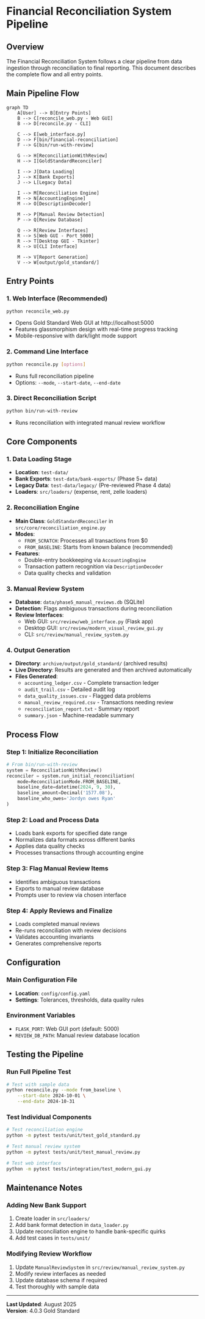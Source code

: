 # Financial Reconciliation System Pipeline

## Overview

The Financial Reconciliation System follows a clear pipeline from data ingestion through reconciliation to final reporting. This document describes the complete flow and all entry points.

## Main Pipeline Flow

```mermaid
graph TD
    A[User] --> B[Entry Points]
    B --> C[reconcile_web.py - Web GUI]
    B --> D[reconcile.py - CLI]
    
    C --> E[web_interface.py]
    D --> F[bin/financial-reconciliation]
    F --> G[bin/run-with-review]
    
    G --> H[ReconciliationWithReview]
    H --> I[GoldStandardReconciler]
    
    I --> J[Data Loading]
    J --> K[Bank Exports]
    J --> L[Legacy Data]
    
    I --> M[Reconciliation Engine]
    M --> N[AccountingEngine]
    M --> O[DescriptionDecoder]
    
    M --> P[Manual Review Detection]
    P --> Q[Review Database]
    
    Q --> R[Review Interfaces]
    R --> S[Web GUI - Port 5000]
    R --> T[Desktop GUI - Tkinter]
    R --> U[CLI Interface]
    
    M --> V[Report Generation]
    V --> W[output/gold_standard/]
```

## Entry Points

### 1. Web Interface (Recommended)
```bash
python reconcile_web.py
```
- Opens Gold Standard Web GUI at http://localhost:5000
- Features glassmorphism design with real-time progress tracking
- Mobile-responsive with dark/light mode support

### 2. Command Line Interface
```bash
python reconcile.py [options]
```
- Runs full reconciliation pipeline
- Options: `--mode`, `--start-date`, `--end-date`

### 3. Direct Reconciliation Script
```bash
python bin/run-with-review
```
- Runs reconciliation with integrated manual review workflow

## Core Components

### 1. Data Loading Stage
- **Location**: `test-data/`
- **Bank Exports**: `test-data/bank-exports/` (Phase 5+ data)
- **Legacy Data**: `test-data/legacy/` (Pre-reviewed Phase 4 data)
- **Loaders**: `src/loaders/` (expense, rent, zelle loaders)

### 2. Reconciliation Engine
- **Main Class**: `GoldStandardReconciler` in `src/core/reconciliation_engine.py`
- **Modes**:
  - `FROM_SCRATCH`: Processes all transactions from $0
  - `FROM_BASELINE`: Starts from known balance (recommended)
- **Features**:
  - Double-entry bookkeeping via `AccountingEngine`
  - Transaction pattern recognition via `DescriptionDecoder`
  - Data quality checks and validation

### 3. Manual Review System
- **Database**: `data/phase5_manual_reviews.db` (SQLite)
- **Detection**: Flags ambiguous transactions during reconciliation
- **Review Interfaces**:
  - Web GUI: `src/review/web_interface.py` (Flask app)
  - Desktop GUI: `src/review/modern_visual_review_gui.py`
  - CLI: `src/review/manual_review_system.py`

### 4. Output Generation
- **Directory**: `archive/output/gold_standard/` (archived results)
- **Live Directory**: Results are generated and then archived automatically
- **Files Generated**:
  - `accounting_ledger.csv` - Complete transaction ledger
  - `audit_trail.csv` - Detailed audit log
  - `data_quality_issues.csv` - Flagged data problems
  - `manual_review_required.csv` - Transactions needing review
  - `reconciliation_report.txt` - Summary report
  - `summary.json` - Machine-readable summary

## Process Flow

### Step 1: Initialize Reconciliation
```python
# From bin/run-with-review
system = ReconciliationWithReview()
reconciler = system.run_initial_reconciliation(
    mode=ReconciliationMode.FROM_BASELINE,
    baseline_date=datetime(2024, 9, 30),
    baseline_amount=Decimal('1577.08'),
    baseline_who_owes='Jordyn owes Ryan'
)
```

### Step 2: Load and Process Data
- Loads bank exports for specified date range
- Normalizes data formats across different banks
- Applies data quality checks
- Processes transactions through accounting engine

### Step 3: Flag Manual Review Items
- Identifies ambiguous transactions
- Exports to manual review database
- Prompts user to review via chosen interface

### Step 4: Apply Reviews and Finalize
- Loads completed manual reviews
- Re-runs reconciliation with review decisions
- Validates accounting invariants
- Generates comprehensive reports

## Configuration

### Main Configuration File
- **Location**: `config/config.yaml`
- **Settings**: Tolerances, thresholds, data quality rules

### Environment Variables
- `FLASK_PORT`: Web GUI port (default: 5000)
- `REVIEW_DB_PATH`: Manual review database location

## Testing the Pipeline

### Run Full Pipeline Test
```bash
# Test with sample data
python reconcile.py --mode from_baseline \
    --start-date 2024-10-01 \
    --end-date 2024-10-31
```

### Test Individual Components
```bash
# Test reconciliation engine
python -m pytest tests/unit/test_gold_standard.py

# Test manual review system
python -m pytest tests/unit/test_manual_review.py

# Test web interface
python -m pytest tests/integration/test_modern_gui.py
```

## Maintenance Notes

### Adding New Bank Support
1. Create loader in `src/loaders/`
2. Add bank format detection in `data_loader.py`
3. Update reconciliation engine to handle bank-specific quirks
4. Add test cases in `tests/unit/`

### Modifying Review Workflow
1. Update `ManualReviewSystem` in `src/review/manual_review_system.py`
2. Modify review interfaces as needed
3. Update database schema if required
4. Test thoroughly with sample data

---

**Last Updated**: August 2025  
**Version**: 4.0.3 Gold Standard